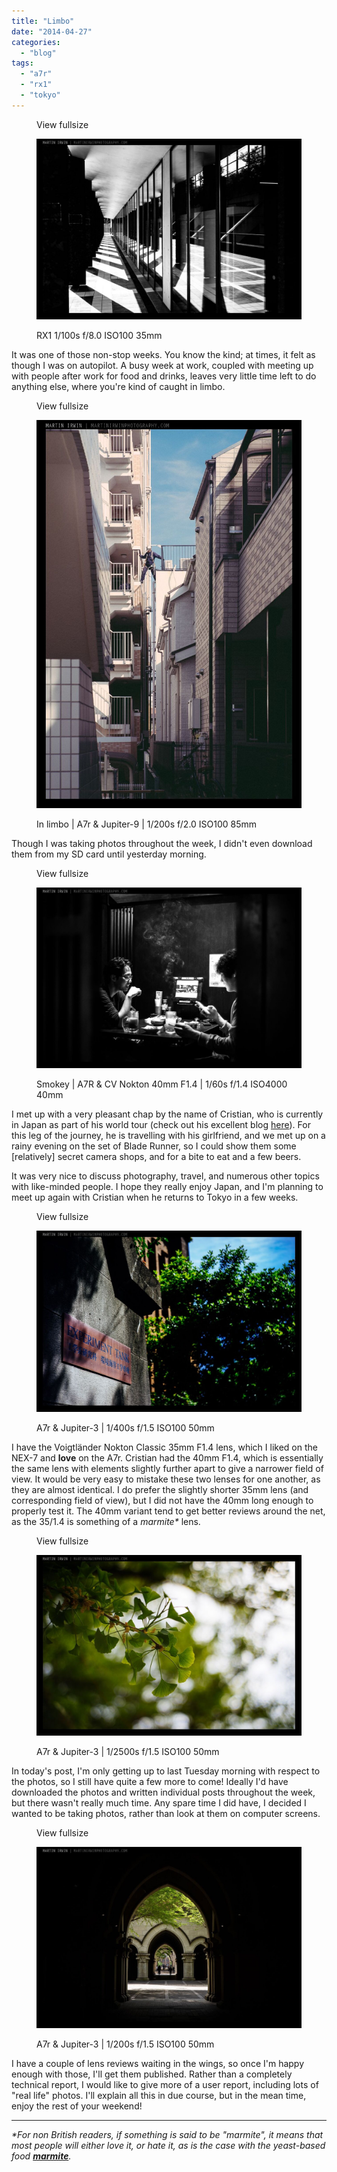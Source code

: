 ```yaml
---
title: "Limbo"
date: "2014-04-27"
categories: 
  - "blog"
tags: 
  - "a7r"
  - "rx1"
  - "tokyo"
---
```


<figure>

View fullsize

![RX1&nbsp;1/100s f/8.0 ISO100 35mm](/assets/images/3b89b-20140415-_dsc2925-dsc-rx1.jpg)

<figcaption>



RX1 1/100s f/8.0 ISO100 35mm





</figcaption>



</figure>

It was one of those non-stop weeks. You know the kind; at times, it felt as though I was on autopilot. A busy week at work, coupled with meeting up with people after work for food and drinks, leaves very little time left to do anything else, where you're kind of caught in limbo.

<figure>

View fullsize

![In limbo | A7r &amp; Jupiter-9 |&nbsp;1/200s f/2.0 ISO100 85mm](/assets/images/3de6e-image-asset.jpeg)

<figcaption>



In limbo | A7r & Jupiter-9 | 1/200s f/2.0 ISO100 85mm





</figcaption>



</figure>

Though I was taking photos throughout the week, I didn't even download them from my SD card until yesterday morning.

<figure>

View fullsize

![Smokey | A7R &amp; CV Nokton 40mm F1.4 | 1/60s f/1.4 ISO4000 40mm](/assets/images/eefb3-20140421-dsc00741-ilce-7r.jpg)

<figcaption>



Smokey | A7R & CV Nokton 40mm F1.4 | 1/60s f/1.4 ISO4000 40mm





</figcaption>



</figure>

I met up with a very pleasant chap by the name of Cristian, who is currently in Japan as part of his world tour (check out his excellent blog [here](http://ricoh-gr-diary.blogspot.jp/)). For this leg of the journey, he is travelling with his girlfriend, and we met up on a rainy evening on the set of Blade Runner, so I could show them some \[relatively\] secret camera shops, and for a bite to eat and a few beers.

It was very nice to discuss photography, travel, and numerous other topics with like-minded people. I hope they really enjoy Japan, and I'm planning to meet up again with Cristian when he returns to Tokyo in a few weeks.

<figure>

View fullsize

![A7r &amp; Jupiter-3 |&nbsp;1/400s f/1.5 ISO100 50mm](/assets/images/e9782-20140422-dsc00743-ilce-7r.jpg)

<figcaption>



A7r & Jupiter-3 | 1/400s f/1.5 ISO100 50mm





</figcaption>



</figure>

I have the Voigtländer Nokton Classic 35mm F1.4 lens, which I liked on the NEX-7 and **love** on the A7r. Cristian had the 40mm F1.4, which is essentially the same lens with elements slightly further apart to give a narrower field of view. It would be very easy to mistake these two lenses for one another, as they are almost identical. I do prefer the slightly shorter 35mm lens (and corresponding field of view), but I did not have the 40mm long enough to properly test it. The 40mm variant tend to get better reviews around the net, as the 35/1.4 is something of a _marmite\*_ lens.

<figure>

View fullsize

![A7r &amp; Jupiter-3 |&nbsp;1/2500s f/1.5 ISO100 50mm&nbsp;](/assets/images/d2dce-20140422-dsc00744-ilce-7r.jpg)

<figcaption>



A7r & Jupiter-3 | 1/2500s f/1.5 ISO100 50mm 





</figcaption>



</figure>

In today's post, I'm only getting up to last Tuesday morning with respect to the photos, so I still have quite a few more to come! Ideally I'd have downloaded the photos and written individual posts throughout the week, but there wasn't really much time. Any spare time I did have, I decided I wanted to be taking photos, rather than look at them on computer screens.

<figure>

View fullsize

![A7r &amp; Jupiter-3 |&nbsp;1/200s f/1.5 ISO100 50mm](/assets/images/d2905-20140422-dsc00745-ilce-7r.jpg)

<figcaption>



A7r & Jupiter-3 | 1/200s f/1.5 ISO100 50mm





</figcaption>



</figure>

I have a couple of lens reviews waiting in the wings, so once I'm happy enough with those, I'll get them published. Rather than a completely technical report, I would like to give more of a user report, including lots of "real life" photos. I'll explain all this in due course, but in the mean time, enjoy the rest of your weekend!

* * *

_\*For non British readers, if something is said to be "marmite", it means that most people will either love it, or hate it, as is the case with the yeast-based food [**marmite**](http://www.ilovemarmite.com/‎)._
